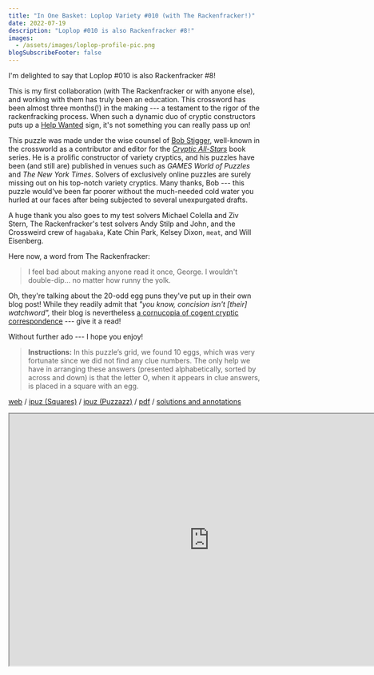 ```yaml
---
title: "In One Basket: Loplop Variety #010 (with The Rackenfracker!)"
date: 2022-07-19
description: "Loplop #010 is also Rackenfracker #8!"
images:
  - /assets/images/loplop-profile-pic.png
blogSubscribeFooter: false
---
```


I'm delighted to say that Loplop #010 is also Rackenfracker #8!

This is my first collaboration (with The Rackenfracker or with anyone else),
and working with them has truly been an education. This crossword has been
almost three months(!) in the making --- a testament to the rigor of the
rackenfracking process. When such a dynamic duo of cryptic constructors puts up
a [Help Wanted](https://www.therackenfracker.com/2022/04/29/help-wanted/) sign,
it's not something you can really pass up on!

This puzzle was made under the wise counsel of [Bob
Stigger](https://www.puzzazz.com/stigger), well-known in the crossworld as a
contributor and editor for the [_Cryptic
All-Stars_](https://crypticallstars.com/) book series. He is a prolific
constructor of variety cryptics, and his puzzles have been (and still are)
published in venues such as _GAMES World of Puzzles_ and _The New York Times_.
Solvers of exclusively online puzzles are surely missing out on his top-notch
variety cryptics. Many thanks, Bob --- this puzzle would've been far poorer
without the much-needed cold water you hurled at our faces after being
subjected to several unexpurgated drafts.

A huge thank you also goes to my test solvers Michael Colella and Ziv Stern,
The Rackenfracker's test solvers Andy Stilp and John, and the Crossweird crew
of `hagabaka`, Kate Chin Park, Kelsey Dixon, `meat`, and Will Eisenberg.

Here now, a word from The Rackenfracker:

> I feel bad about making anyone read it once, George. I wouldn't double-dip...
> no matter how runny the yolk.

Oh, they're talking about the 20-odd egg puns they've put up in their own blog
post! While they readily admit that _"you know, concision isn't [their]
watchword",_ their blog is nevertheless [a cornucopia of cogent cryptic
correspondence](https://www.therackenfracker.com/2022/07/19/rackenfracker-8-in-one-basket/)
--- give it a read!

Without further ado --- I hope you enjoy!

> **Instructions:** In this puzzle’s grid, we found 10 eggs, which was very
> fortunate since we did not find any clue numbers. The only help we have in
> arranging these answers (presented alphabetically, sorted by across and down)
> is that the letter O, when it appears in clue answers, is placed in a square
> with an egg.

[web](https://squares.io/info/9ry3bdsbqbvun6kdy5yd)
/ <a href="/crosswords/In_One_Basket_Squares.ipuz" download>ipuz (Squares)</a>
/ <a href="/crosswords/In_One_Basket_Puzzazz.ipuz" download>ipuz (Puzzazz)</a>
/ [pdf](/crosswords/In_One_Basket.pdf)
/ [solutions and annotations](/crosswords/In_One_Basket_Solution.pdf)

<iframe src="https://squares.io/solve/9ry3bdsbqbvun6kdy5yd?embed=1" width="800" height="505"></iframe>

